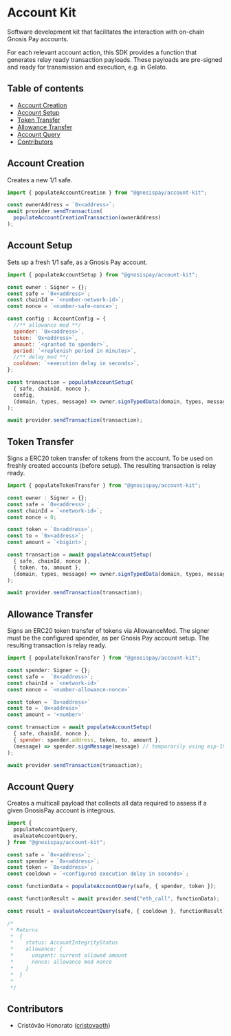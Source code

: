 # Account Kit

Software development kit that facilitates the interaction with on-chain Gnosis Pay accounts.

For each relevant account action, this SDK provides a function that generates relay ready transaction payloads. These payloads are pre-signed and ready for transmission and execution, e.g. in Gelato.

## Table of contents

- [Account Creation](#account-creation)
- [Account Setup](#account-setup)
- [Token Transfer](#token-transfer)
- [Allowance Transfer](#allowance-transfer)
- [Account Query](#account-query)
- [Contributors](#contributors)

## <a name="account-creation">Account Creation</a>

Creates a new 1/1 safe.

```js
import { populateAccountCreation } from "@gnosispay/account-kit";

const ownerAddress = `0x<address>`;
await provider.sendTransaction(
  populateAccountCreationTransaction(ownerAddress)
);
```

## <a name="account-setup">Account Setup</a>

Sets up a fresh 1/1 safe, as a Gnosis Pay account.

```js
import { populateAccountSetup } from "@gnosispay/account-kit";

const owner : Signer = {};
const safe = `0x<address>`;
const chainId = `<number-network-id>`;
const nonce = `<number-safe-nonce>`;

const config : AccountConfig = {
  //** allowance mod **/
  spender: `0x<address>`,
  token: `0x<address>`,
  amount: `<granted to spender>`,
  period: `<replenish period in minutes>`,
  //** delay mod **/
  cooldown: `<execution delay in seconds>`,
};

const transaction = populateAccountSetup(
  { safe, chainId, nonce },
  config,
  (domain, types, message) => owner.signTypedData(domain, types, message) // eip712 sig
);

await provider.sendTransaction(transaction);
```

## <a name="token-transfer">Token Transfer</a>

Signs a ERC20 token transfer of tokens from the account. To be used on freshly created accounts (before setup). The resulting transaction is relay ready.

```js
import { populateTokenTransfer } from "@gnosispay/account-kit";

const owner : Signer = {};
const safe = `0x<address>`;
const chainId = `<network-id>`;
const nonce = 0;

const token = `0x<address>`;
const to = `0x<address>`;
const amount = `<bigint>`;

const transaction = await populateAccountSetup(
  { safe, chainId, nonce },
  { token, to, amount },
  (domain, types, message) => owner.signTypedData(domain, types, message) // eip712 sig
);

await provider.sendTransaction(transaction);
```

## <a name="allowance-transfer">Allowance Transfer</a>

Signs an ERC20 token transfer of tokens via AllowanceMod. The signer must be the configured spender, as per Gnosis Pay account setup. The resulting transaction is relay ready.

```js
import { populateTokenTransfer } from "@gnosispay/account-kit";

const spender: Signer = {};
const safe =  `0x<address>`;
const chainId = `<network-id>`
const nonce = `<number-allowance-nonce>`

const token = `0x<address>`
const to = `0x<address>`
const amount = '<number>'

const transaction = await populateAccountSetup(
  { safe, chainId, nonce },
  { spender: spender.address, token, to, amount },
  (message) => spender.signMessage(message) // temporarily using eip-191 for sign
);

await provider.sendTransaction(transaction);
```

## <a name="account-query">Account Query</a>

Creates a multicall payload that collects all data required to assess if a given GnosisPay account is integrous.

```js
import {
  populateAccountQuery,
  evaluateAccountQuery,
} from "@gnosispay/account-kit";

const safe = `0x<address>`;
const spender = `0x<address>`;
const token = `0x<address>`;
const cooldown = `<configured execution delay in seconds>`;

const functionData = populateAccountQuery(safe, { spender, token });

const functionResult = await provider.send("eth_call", functionData);

const result = evaluateAccountQuery(safe, { cooldown }, functionResult);

/*
 * Returns
 *  {
 *    status: AccountIntegrityStatus
 *    allowance: {
 *      unspent: current allowed amount
 *      nonce: allowance mod nonce
 *    }
 *  }
 *
 */
```

## <a name="contributors">Contributors</a>

- Cristóvão Honorato ([cristovaoth](https://github.com/cristovaoth))

